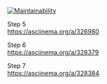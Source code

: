 [![Maintainability](https://api.codeclimate.com/v1/badges/d76049e539bb91913f1e/maintainability)](https://codeclimate.com/github/bezrukov/php-project-lvl1/maintainability)

Step 5  
https://asciinema.org/a/326980  

Step 6  
https://asciinema.org/a/328379

Step 7  
https://asciinema.org/a/328384